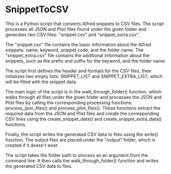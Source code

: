 # SnippetToCSV

This is a Python script that converts Alfred snippets to CSV files. The script processes all JSON and Plist files found
under the given folder and generates two CSV files: "snippet.csv" and "snippet_extra.csv".

The "snippet.csv" file contains the basic information about the Alfred snippets: name, keyword, snippet code, and the
folder name. The "snippet_extra.csv" file contains the additional information about the snippets, such as the prefix and
suffix for the keyword, and the folder name.

The script first defines the header and formats for the CSV files, then initializes two empty lists: SNIPPET_LIST
and SNIPPET_EXTRA_LIST, which will be filled with the snippet data.

The main logic of the script is in the walk_through_folder() function, which walks through all files under the given
folder and processes the JSON and Plist files by calling the corresponding processing functions: process_json_files()
and process_plist_files(). These functions extract the required data from the JSON and Plist files and create the
corresponding CSV lines using the create_snippet_data() and create_snippet_extra_data() functions.

Finally, the script writes the generated CSV data to files using the write() function. The output files are placed under
the "output" folder, which is created if it doesn't exist.

The script takes the folder path to process as an argument from the command line. It then calls the
walk_through_folder() function and writes the generated CSV data to files.